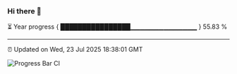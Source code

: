 ### Hi there 👋

⏳ Year progress { ████████████████▁▁▁▁▁▁▁▁▁▁▁▁▁▁ } 55.83 %

---

⏰ Updated on Wed, 23 Jul 2025 18:38:01 GMT

![Progress Bar CI](https://github.com/ZhaoGui/ZhaoGui/workflows/Progress%20Bar%20CI/badge.svg)

